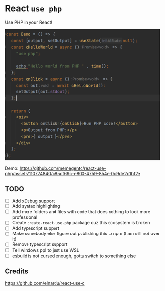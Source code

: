 # React `use php`

Use PHP in your React!

![Use PHP in React components](./assets/react-use-php.png)

Demo:
https://github.com/memegento/react-use-php/assets/110774840/c85cf69c-e800-4759-854e-0c9de2c1bf2e


## TODO

- [ ] Add xDebug support
- [ ] Add syntax highlighting
- [ ] Add more folders and files with code that does nothing to look more professional
- [ ] Create `create-react-use-php` package cuz this ecosystem is broken
- [ ] Add typescript support
- [ ] Make somebody else figure out publishing this to npm (I am still not over it)
- [ ] Remove typescript support
- [ ] Tell windows ppl to just use WSL
- [ ] esbuild is not cursed enough, gotta switch to something else

## Credits
https://github.com/elnardu/react-use-c
